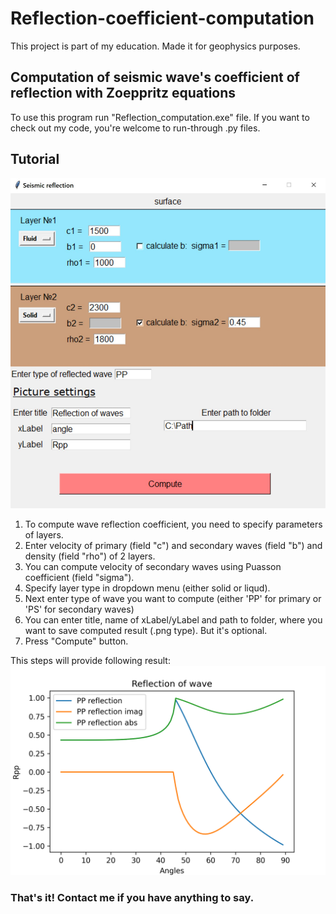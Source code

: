 # Reflection-coefficient-computation
This project is part of my education. Made it for geophysics purposes.
## Computation of seismic wave's coefficient of reflection with Zoeppritz equations
To use this program run "Reflection_computation.exe" file. 
If you want to check out my code, you're welcome to run-through .py files.

## Tutorial
![Example-window-of-program](https://github.com/TamaraSavadyan/Reflection-coefficient-computation/blob/main/Reflection-Coefficient.JPG)
1) To compute wave reflection coefficient, you need to specify parameters of layers.
2) Enter velocity of primary (field "c") and secondary waves (field "b") and density (field "rho") of 2 layers. 
3) You can compute velocity of secondary waves using Puasson coefficient (field "sigma").
4) Specify layer type in dropdown menu (either solid or liqud).
5) Next enter type of wave you want to compute (either 'PP' for primary or 'PS' for secondary waves) 
6) You can enter title, name of xLabel/yLabel and path to folder, where you want to save computed result (.png type). But it's optional.
7) Press "Compute" button.

This steps will provide following result:
![Computation-example](https://github.com/TamaraSavadyan/Reflection-coefficient-computation/blob/main/Reflection%20of%20wave.png)

### That's it! Contact me if you have anything to say.

